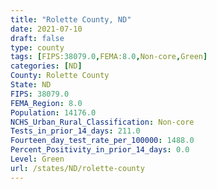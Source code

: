 ```yaml
---
title: "Rolette County, ND"
date: 2021-07-10
draft: false
type: county
tags: [FIPS:38079.0,FEMA:8.0,Non-core,Green]
categories: [ND]
County: Rolette County
State: ND
FIPS: 38079.0
FEMA_Region: 8.0
Population: 14176.0
NCHS_Urban_Rural_Classification: Non-core
Tests_in_prior_14_days: 211.0
Fourteen_day_test_rate_per_100000: 1488.0
Percent_Positivity_in_prior_14_days: 0.0
Level: Green
url: /states/ND/rolette-county
---
```



